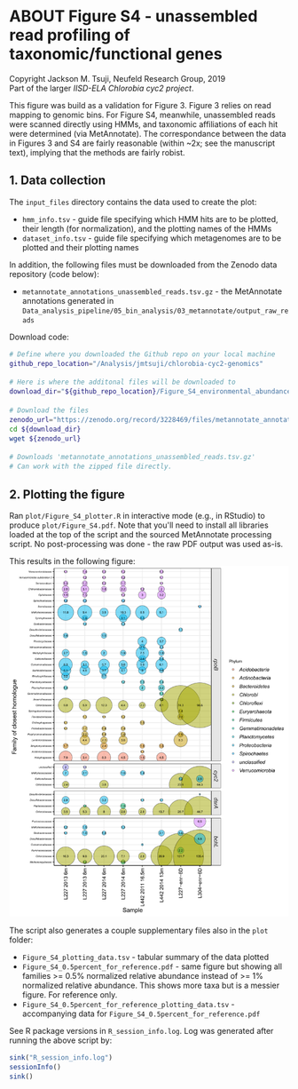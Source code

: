 # ABOUT Figure S4 - unassembled read profiling of taxonomic/functional genes
Copyright Jackson M. Tsuji, Neufeld Research Group, 2019  
Part of the larger *IISD-ELA Chlorobia cyc2 project*.

This figure was build as a validation for Figure 3. Figure 3 relies on read mapping to genomic bins. For Figure S4, meanwhile, unassembled reads were scanned directly using HMMs, and taxonomic affiliations of each hit were determined (via MetAnnotate). The correspondance between the data in Figures 3 and S4 are fairly reasonable (within ~2x; see the manuscript text), implying that the methods are fairly robist.

## 1. Data collection
The `input_files` directory contains the data used to create the plot:
- `hmm_info.tsv` - guide file specifying which HMM hits are to be plotted, their length (for normalization), and the plotting names of the HMMs
- `dataset_info.tsv` - guide file specifying which metagenomes are to be plotted and their plotting names

In addition, the following files must be downloaded from the Zenodo data repository (code below):
- `metannotate_annotations_unassembled_reads.tsv.gz` - the MetAnnotate annotations generated in `Data_analysis_pipeline/05_bin_analysis/03_metannotate/output_raw_reads`

Download code:
```bash
# Define where you downloaded the Github repo on your local machine
github_repo_location="/Analysis/jmtsuji/chlorobia-cyc2-genomics"

# Here is where the additonal files will be downloaded to
download_dir="${github_repo_location}/Figure_S4_environmental_abundances_raw_reads/input_data"

# Download the files
zenodo_url="https://zenodo.org/record/3228469/files/metannotate_annotations_unassembled_reads.tsv.gz"
cd ${download_dir}
wget ${zenodo_url}

# Downloads 'metannotate_annotations_unassembled_reads.tsv.gz'
# Can work with the zipped file directly.
```

## 2. Plotting the figure
Ran `plot/Figure_S4_plotter.R` in interactive mode (e.g., in RStudio) to produce `plot/Figure_S4.pdf`. Note that you'll need to install all libraries loaded at the top of the script and the sourced MetAnnotate processing script. No post-processing was done - the raw PDF output was used as-is.

This results in the following figure:
![Figure_S4](plot/Figure_S4.png)

The script also generates a couple supplementary files also in the `plot` folder:
- `Figure_S4_plotting_data.tsv` - tabular summary of the data plotted
- `Figure_S4_0.5percent_for_reference.pdf` - same figure but showing all families >= 0.5% normalized relative abundance instead of >= 1% normalized relative abundance. This shows more taxa but is a messier figure. For reference only.
- `Figure_S4_0.5percent_for_reference_plotting_data.tsv` - accompanying data for `Figure_S4_0.5percent_for_reference.pdf`

See R package versions in `R_session_info.log`. Log was generated after running the above script by:
```R
sink("R_session_info.log")
sessionInfo()
sink()
```

